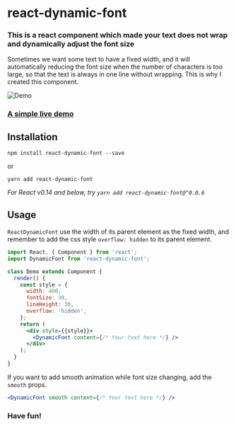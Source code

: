 # react-dynamic-font

### This is a react component which made your text does not wrap and dynamically adjust the font size

Sometimes we want some text to have a fixed width, and it will automatically reducing the font size when the number of characters is too large, so that the text is always in one line without wrapping. This is why I created this component.

![Demo](https://raw.githubusercontent.com/foisonocean/react-dynamic-font/media/media/001.gif)

### [A simple live demo](https://codepen.io/hronro/full/wrVvKK/)

## Installation

```
npm install react-dynamic-font --save
```

or

```
yarn add react-dynamic-font
```

_For React v0.14 and below, try `yarn add react-dynamic-font@^0.0.6`_

## Usage

`ReactDynamicFont` use the width of its parent element as the fixed width, and remember to add the css style `overflow: hidden` to its parent element.

```jsx
import React, { Component } from 'react';
import DynamicFont from 'react-dynamic-font';

class Demo extends Component {
  render() {
    const style = {
      width: 400,
      fontSize: 30,
      lineHeight: 30,
      overflow: 'hidden',
    };
    return (
      <div style={{style}}>
        <DynamicFont content={/* Your text here */} />
      </div>
    );
  }
}
```

If you want to add smooth animation while font size changing, add the `smooth` props.

```jsx
<DynamicFont smooth content={/* Your text here */} />
```

### Have fun!
